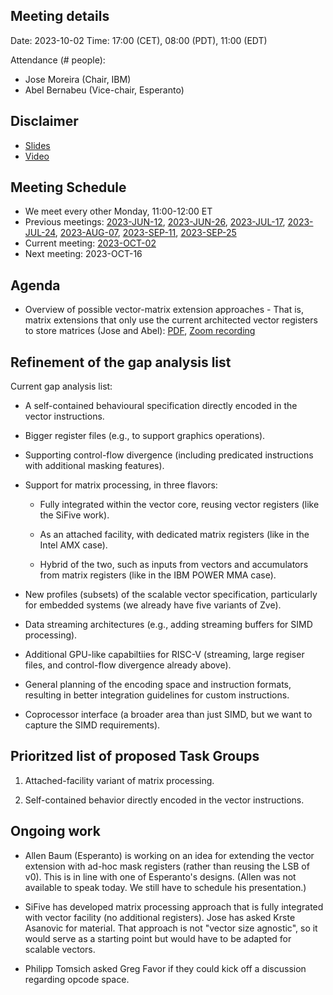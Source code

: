 ## Meeting details

Date: 2023-10-02
Time: 17:00 (CET), 08:00 (PDT), 11:00 (EDT)

Attendance (# people):

- Jose Moreira (Chair, IBM)
- Abel Bernabeu (Vice-chair, Esperanto)

## Disclaimer

- [Slides](https://docs.google.com/presentation/d/1LNhpuNwU54TgwGfcl-Fgf4HUFxCxh0AztPaeqMuRQRw)
- [Video](https://drive.google.com/file/d/1NddUrkHPJukhUo8OeD7uvrWCqRaMt9zx/view)

## Meeting Schedule

- We meet every other Monday, 11:00-12:00 ET
- Previous meetings: [2023-JUN-12](https://github.com/riscv-admin/vector/tree/main/minutes/2023/2023-06-12), [2023-JUN-26](https://github.com/riscv-admin/vector/tree/main/minutes/2023/2023-06-26), [2023-JUL-17](https://github.com/riscv-admin/vector/tree/main/minutes/2023/2023-07-17), [2023-JUL-24](https://github.com/riscv-admin/vector/tree/main/minutes/2023/2023-07-24), [2023-AUG-07](https://github.com/riscv-admin/vector/tree/main/minutes/2023/2023-08-07), [2023-SEP-11](https://github.com/riscv-admin/vector/tree/main/minutes/2023/2023-09-11), [2023-SEP-25](https://github.com/riscv-admin/vector/tree/main/minutes/2023/2023-09-25)
- Current meeting: [2023-OCT-02](https://github.com/riscv-admin/vector/tree/main/minutes/2023/2023-10-02)
- Next meeting: 2023-OCT-16

## Agenda
- Overview of possible vector-matrix extension approaches - That is, matrix extensions that only use the current architected vector registers to store matrices (Jose and Abel): [PDF](https://github.com/riscv-admin/vector/tree/main/minutes/2023/2023-10-02/Matrix_2023-OCT-02.pdf), [Zoom recording](https://zoom.us/rec/share/I8JOwNXuUMt_mo4w4Jc_OQyyiW7m661AHAZ8RigzI0WfomqcWpiLnh1lShQlOy5N.efRoQP3Hq_tTI1C9?startTime=1696258884000)

## Refinement of the gap analysis list

Current gap analysis list:

- A self-contained behavioural specification directly encoded in the vector instructions.

- Bigger register files (e.g., to support graphics operations).

- Supporting control-flow divergence (including predicated instructions with additional masking features).

- Support for matrix processing, in three flavors:

  - Fully integrated within the vector core, reusing vector registers (like the SiFive work).

  - As an attached facility, with dedicated matrix registers (like in the Intel AMX case).

  - Hybrid of the two, such as inputs from vectors and accumulators from matrix registers (like in the IBM POWER MMA case).

- New profiles (subsets) of the scalable vector specification, particularly for embedded systems (we already have five variants of Zve).

- Data streaming architectures (e.g., adding streaming buffers for SIMD processing).

- Additional GPU-like capabiltiies for RISC-V (streaming, large regiser files, and control-flow divergence already above).

- General planning of the encoding space and instruction formats, resulting in better integration guidelines for custom instructions.

- Coprocessor interface (a broader area than just SIMD, but we want to capture the SIMD requirements).

## Prioritzed list of proposed Task Groups

1. Attached-facility variant of matrix processing.

1. Self-contained behavior directly encoded in the vector instructions.

## Ongoing work

- Allen Baum (Esperanto) is working on an idea for extending the vector extension with ad-hoc mask registers (rather than reusing the LSB of v0). This is in line with one of Esperanto's designs. (Allen was not available to speak today. We still have to schedule his presentation.)

- SiFive has developed matrix processing approach that is fully integrated with vector facility (no additional registers). Jose has asked Krste Asanovic for material. That approach is not "vector size agnostic", so it would serve as a starting point but would have to be adapted for scalable vectors.

- Philipp Tomsich asked Greg Favor if they could kick off a discussion regarding opcode space. 
